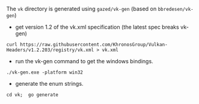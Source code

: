 
The `vk` directory is generated using `gazed/vk-gen` (based on `bbredesen/vk-gen`)

* get version 1.2 of the vk.xml specification (the latest spec breaks vk-gen)
```
curl https://raw.githubusercontent.com/KhronosGroup/Vulkan-Headers/v1.2.203/registry/vk.xml > vk.xml
```

* run the vk-gen command to get the windows bindings.
```
./vk-gen.exe -platform win32
```

* generate the enum strings.
```
cd vk;  go generate
```
